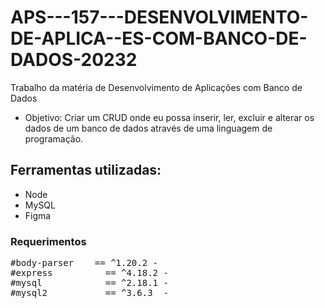 # APS---157---DESENVOLVIMENTO-DE-APLICA--ES-COM-BANCO-DE-DADOS-20232

Trabalho da matéria de Desenvolvimento de Aplicações com Banco de Dados
- Objetivo: Criar um CRUD onde eu possa inserir, ler, excluir e alterar os dados de um banco de dados através de uma linguagem de programação.

## Ferramentas utilizadas:
- Node
- MySQL
- Figma

### Requerimentos

<pre>
#body-parser	== ^1.20.2 - 
#express		  == ^4.18.2 - 
#mysql			  == ^2.18.1 - 
#mysql2			  == ^3.6.3  - 
</pre>   

